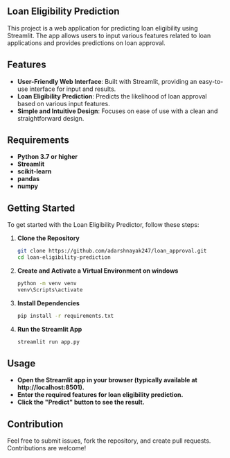## Loan Eligibility Prediction
This project is a web application for predicting loan eligibility using Streamlit. The app allows users to input various features related to loan applications and provides predictions on loan approval.

## Features

- **User-Friendly Web Interface**: Built with Streamlit, providing an easy-to-use interface for input and results.
- **Loan Eligibility Prediction**: Predicts the likelihood of loan approval based on various input features.
- **Simple and Intuitive Design**: Focuses on ease of use with a clean and straightforward design.

## Requirements

- **Python 3.7 or higher**
- **Streamlit**
- **scikit-learn**
- **pandas**
- **numpy**

## Getting Started

To get started with the Loan Eligibility Predictor, follow these steps:

1. **Clone the Repository**

   ```bash
   git clone https://github.com/adarshnayak247/loan_approval.git
   cd loan-eligibility-prediction
   ```
2. **Create and Activate a Virtual Environment on windows**

   ```bash
   python -m venv venv
   venv\Scripts\activate
   ```

3. **Install Dependencies**
   ```bash
   pip install -r requirements.txt
   ```
4. **Run the Streamlit App**
   ```bash
   streamlit run app.py
   ```

## Usage
- **Open the Streamlit app in your browser (typically available at http://localhost:8501).**
- **Enter the required features for loan eligibility prediction.**
- **Click the "Predict" button to see the result.**

## Contribution
Feel free to submit issues, fork the repository, and create pull requests. Contributions are welcome!
